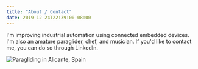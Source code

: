 ```yaml
---
title: "About / Contact"
date: 2019-12-24T22:39:00-08:00
---
```


I'm improving industrial automation using connected embedded devices. I'm also an amature paraglider, chef, and musician. If you'd like to contact me, you can do so through LinkedIn.

![Paragliding in Alicante, Spain](/paragliding.jpg)
